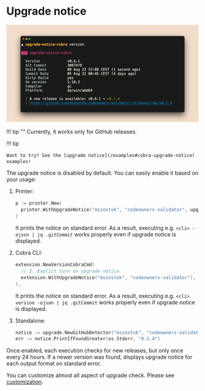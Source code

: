 # Upgrade notice

![](../assets/examples/screen-upgrade-notice-cobra-version.png)

!!! tip ""
    Currently, it works only for GitHub releases.

!!! tip

    Want to try? See the [upgrade notice](/examples#cobra-upgrade-notice) examples!

The upgrade notice is disabled by default. You can easily enable it based on your usage:

1. Printer:
	  ```go
	  p := printer.New(
	  	printer.WithUpgradeNotice("mszostok", "codeowners-validator", upgradeOpts...),
	  )
	  ```
	 It prints the notice on standard error. As a result, executing e.g. `<cli> -ojson | jq .gitCommit` works properly even if upgrade notice is displayed.

2. Cobra CLI:
	  ```go
	  extension.NewVersionCobraCmd(
	  	// 2. Explict turn on upgrade notice
	  	extension.WithUpgradeNotice("mszostok", "codeowners-validator"),
	  ),
	  ```
	 It prints the notice on standard error. As a result, executing e.g. `<cli> version -ojson | jq .gitCommit` works properly even if upgrade notice is displayed.

3. Standalone:

    ```go
    notice := upgrade.NewGitHubDetector("mszostok", "codeowners-validator")
    err := notice.PrintIfFoundGreater(os.Stderr, "0.5.4")
    ```


Once enabled, each execution checks for new releases, but only once every 24 hours. If a newer version was found, displays upgrade notice for each output format on standard
error.

You can customize almost all aspect of upgrade check. Please see [customization](../customization/upgrade-notice).

